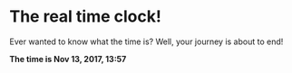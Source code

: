 # The real time clock!

Ever wanted to know what the time is? Well, your journey is about to end!

**The time is Nov 13, 2017, 13:57**